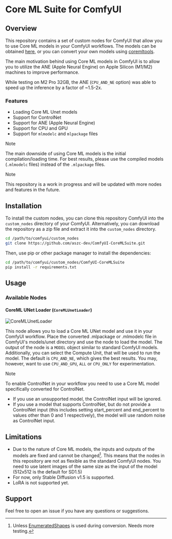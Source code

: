 # Core ML Suite for ComfyUI

## Overview

This repository contains a set of custom nodes for ComfyUI that allow you to use Core ML models in your ComfyUI
workflows. The models can be obtained [here](https://huggingface.co/coreml-community), or you can 
convert your own models using [coremltools](https://github.com/apple/ml-stable-diffusion).  

The main motivation behind using Core ML models in ComfyUI is to allow you to utilize the ANE (Apple Neural Engine) 
on Apple Silicon (M1/M2) machines to improve performance.

While testing on M2 Pro 32GB, the ANE (`CPU_AND_NE` option) was able to speed up the inference by a factor 
of ~1.5-2x.

### Features
- Loading Core ML Unet models
- Support for ControlNet
- Support for ANE (Apple Neural Engine)
- Support for CPU and GPU
- Support for `mlmodelc` and `mlpackage` files

> [!NOTE]
> The main downside of using Core ML models is the initial compilation/loading time. For best results, please use the
compiled models (`.mlmodelc` files) instead of the `.mlpackage` files.

> [!NOTE]  
> This repository is a work in progress and will be updated with more nodes and features in the future.

## Installation

To install the custom nodes, you can clone this repository ComfyUI into the `custom_nodes` directory of your ComfyUI.
Alternatively, you can download the repository as a zip file and extract it into the `custom_nodes` directory.

```bash
cd /path/to/comfyui/custom_nodes
git clone https://github.com/aszc-dev/ComfyUI-CoreMLSuite.git
```
Then, use pip or other package manager to install the dependencies:
```bash
cd /path/to/comfyui/custom_nodes/ComfyUI-CoreMLSuite
pip install -r requirements.txt
```

## Usage
### Available Nodes

#### CoreML UNet Loader (`CoreMLUnetLoader`)
![CoreMLUnetLoader](https://github.com/aszc-dev/ComfyUI-CoreMLSuite/assets/24932801/2bd10f73-4103-4860-894c-b6a6e56c6546)

This node allows you to load a Core ML UNet model and use it in your ComfyUI workflow. Place the converted 
.mlpackage or .mlmodelc file in ComfyUI's models/unet directory and use the node to load the model. The output of the 
node is a `MODEL` object similar to standard ComfyUI models.  
Additionally, you can select the Compute Unit, that will be used to run the model. The default is `CPU_AND_NE`, which
gives the best results. You may, however, want to use `CPU_AND_GPU`, `ALL` or `CPU_ONLY` for experimentation.
> [!NOTE]  
>To enable ControlNet in your workflow you need to use a Core ML model specifically converted for ControlNet.
> - If you use an unsupported model, the ControlNet input will be ignored.
> - If you use a model that supports ControlNet, but do not provide a ControlNet input (this includes setting 
  start_percent and end_percent to values other than 0 and 1 respectively), the model will use random noise 
as ControlNet input.


## Limitations
- Due to the nature of Core ML models, the inputs and outputs of the models are fixed and cannot be changed[^1]. This 
  means
that the nodes in this repository are not as flexible as the standard ComfyUI nodes. You need to use
latent images of the same size as the input of the model (512x512 is the default for SD1.5)
- For now, only Stable Diffusion v1.5 is supported.
- LoRA is not supported yet.

[^1]: Unless [EnumeratedShapes](https://apple.github.io/coremltools/docs-guides/source/flexible-inputs.html#select-from-predetermined-shapes) is used during conversion. Needs more testing. 

## Support
Feel free to open an issue if you have any questions or suggestions.
